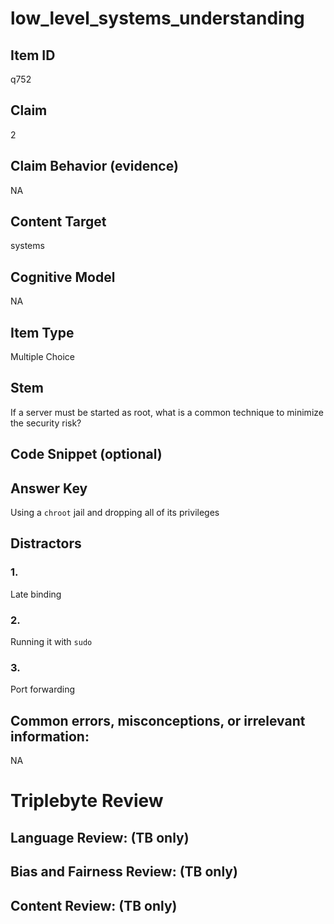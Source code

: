 # low_level_systems_understanding

## Item ID
q752

## Claim
2

## Claim Behavior (evidence)
NA

## Content Target
systems

## Cognitive Model
NA

## Item Type
Multiple Choice

## Stem
If a server must be started as root, what is a common technique to minimize the security risk?

## Code Snippet (optional)


## Answer Key
Using a `chroot` jail and dropping all of its privileges

## Distractors

### 1.
Late binding

### 2.
Running it with `sudo`

### 3.
Port forwarding

## Common errors, misconceptions, or irrelevant information:
NA

# Triplebyte Review


## Language Review: (TB only)


## Bias and Fairness Review: (TB only)


## Content Review: (TB only)

